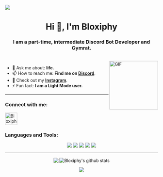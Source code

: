 ![](https://komarev.com/ghpvc/?username=Bloxiphy&color=blueviolet)

<h1 align="center">Hi 👋, I'm Bloxiphy</h1>
<h3 align="center">I am a part-time, intermediate Discord Bot Developer and Gymrat.</h3>
</br>
<img align="right" alt="GIF" height="160px" src="https://media.giphy.com/media/du3J3cXyzhj75IOgvA/giphy.gif" />

- 💬 Ask me about: **life.**
- 📫 How to reach me: **Find me on [Discord](https://discord.com/users/tmhxwernES)**.
- 📸 Check out my **[Instagram](https://instagram.com/jay2dee_)**.
- ⚡ Fun fact: **I am a Light Mode user.**

---

<!-- <img align="right" alt="GIF" height="170px" src="https://media.giphy.com/media/J5B1Y8QZnzXXbLQIBu/giphy.gif" />

### Spotify Playing 🎧
[![Spotify](https://novatorem.visualbean.vercel.app/api/spotify)](https://open.spotify.com/user/k4pd5ygm5ie6oq2lsosjdd24x)

---
 -->


<p align="left">
<h3 align="left">Connect with me:</h3>
<a href="https://brawl.top/ia" target="blank"><img align="center" src="https://media.discordapp.net/attachments/728212730779140148/867959472688074832/discord-new-logo-2021-r225x.png?width=202&height=202" alt="Bloxiphy" height="40" width="40" /></a>
</p>

<h3 align="left">Languages and Tools:</h3>
<p align="center">
<img src="https://img.shields.io/badge/Node.JS-black?style=for-the-badge&logo=node.js" />
<img src="https://img.shields.io/badge/-HTML5-black?style=for-the-badge&logo=HTML5" />
<img src="https://img.shields.io/badge/python-black?style=for-the-badge&logo=python" />
<img src="https://img.shields.io/badge/photoshop-black?style=for-the-badge&logo=photoshop" />
<img src="https://img.shields.io/badge/express-black?style=for-the-badge&logo=express" />
</p>

---

<p align="center">
  <img align="center" src="https://github-readme-stats.vercel.app/api/top-langs/?username=Bloxiphy&show_icons=true&layout=compact&hide_border=true&theme=dark" />
  <img align="center" src="https://github-readme-stats.vercel.app/api?username=Bloxiphy&show_icons=true&theme=dark&line_height=21" alt="Bloxiphy's github stats"/> </p>
  
<a href="https://discord.com/users/708580906880860171">
  <p align="center">
    <img src="https://lanyard-profile-readme.vercel.app/api/708580906880860171" />
  </p>
